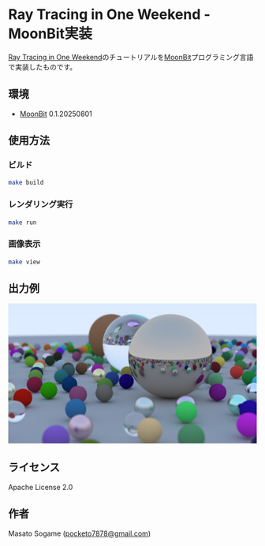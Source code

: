 # Ray Tracing in One Weekend - MoonBit実装

[Ray Tracing in One Weekend](https://raytracing.github.io/)のチュートリアルを[MoonBit](https://www.moonbitlang.com/)プログラミング言語で実装したものです。

## 環境

- [MoonBit](https://www.moonbitlang.com/) 0.1.20250801

## 使用方法

### ビルド

```bash
make build
```

### レンダリング実行

```bash
make run
```

### 画像表示

```bash
make view
```

## 出力例

![レンダリング結果](image.ppm.jpg)

## ライセンス

Apache License 2.0

## 作者

Masato Sogame (pocketo7878@gmail.com)
